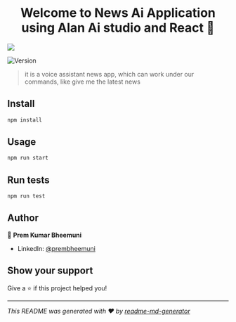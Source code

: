 <h1 align="center">Welcome to News Ai Application using Alan Ai studio and React 👋</h1>
<img src="https://i.im.ge/2022/06/30/uSZJ3W.png"/>
<p>
  <img alt="Version" src="https://img.shields.io/badge/version-0.1.0-blue.svg?cacheSeconds=2592000" />
</p>

> it is a voice assistant news app, which can work under our commands, like give me the latest news

## Install

```sh
npm install
```

## Usage

```sh
npm run start
```

## Run tests

```sh
npm run test
```

## Author

👤 **Prem Kumar Bheemuni**

* LinkedIn: [@prembheemuni](https://linkedin.com/in/prembheemuni)

## Show your support

Give a ⭐️ if this project helped you!

***
_This README was generated with ❤️ by [readme-md-generator](https://github.com/kefranabg/readme-md-generator)_

